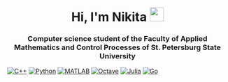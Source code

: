 <h1 align="center">Hi, I'm Nikita</a> 
<img src="https://github.com/blackcater/blackcater/raw/main/images/Hi.gif" height="32"/></h1>
<h3 align="center">Computer science student of the Faculty of Applied Mathematics and Control Processes of St. Petersburg State University</h3>

[![C++](https://img.shields.io/badge/C++-00599C?style=flat&logo=c%2B%2B&logoColor=white)](https://isocpp.org/)
[![Python](https://img.shields.io/badge/Python-3776AB?style=flat&logo=python&logoColor=white)](https://www.python.org/)
[![MATLAB](https://img.shields.io/badge/MATLAB-E44D26?style=flat&logo=mathworks&logoColor=white)](https://www.mathworks.com/products/matlab.html)
[![Octave](https://img.shields.io/badge/Octave-0791D4?style=flat&logo=octave&logoColor=white)](https://www.gnu.org/software/octave/)
[![Julia](https://img.shields.io/badge/Julia-9558B2?style=flat&logo=julia&logoColor=white)](https://julialang.org/)
[![Go](https://img.shields.io/badge/Go-00ADD8?style=flat&logo=go&logoColor=white)](https://golang.org/)
<!--
**nikitanasibullin/nikitanasibullin** is a ✨ _special_ ✨ repository because its `README.md` (this file) appears on your GitHub profile.

Here are some ideas to get you started:

- 🔭 I’m currently working on ...
- 🌱 I’m currently learning ...
- 👯 I’m looking to collaborate on ...
- 🤔 I’m looking for help with ...
- 💬 Ask me about ...
- 📫 How to reach me: ...
- 😄 Pronouns: ...
- ⚡ Fun fact: ...
-->

